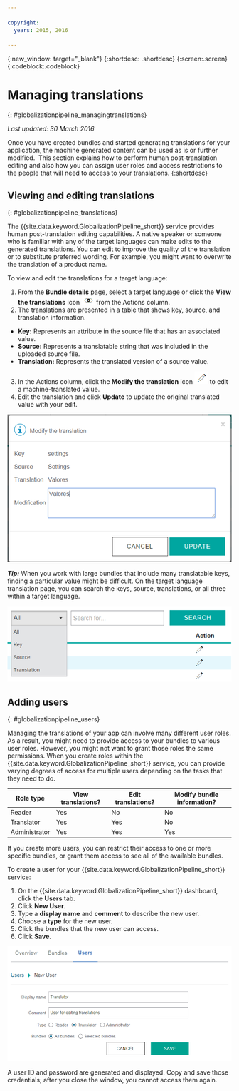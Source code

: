 ```yaml
---

copyright:
  years: 2015, 2016

---
```


{:new_window: target="_blank"}
{:shortdesc: .shortdesc}
{:screen:.screen}
{:codeblock:.codeblock}

# Managing translations
{: #globalizationpipeline_managingtranslations}

*Last updated: 30 March 2016*

Once you have created bundles and started generating translations for your application, the machine generated content can be used as is or further modified.  This section explains how to perform human post-translation editing and also how you can assign user roles and access restrictions to the people that will need to access to your translations.
{:shortdesc}

## Viewing and editing translations
{: #globalizationpipeline_translations}

The {{site.data.keyword.GlobalizationPipeline_short}} service provides human post-translation editing capabilities. A native speaker or someone who is familiar with any of the target languages can make edits to the generated translations. You can edit to improve the quality of the translation or to substitute preferred wording. For example, you might want to overwrite the translation of a product name.

To view and edit the translations for a target language:

1. From the **Bundle details** page, select a target language or click the **View the translations** icon ![Select the view translations icon to view the translations of a target language](images/viewProjectDetailIcon.png) from the Actions column.
2. The translations are presented in a table that shows key, source, and translation information.
 * **Key:** Represents an attribute in the source file that has an associated value.
 * **Source:** Represents a translatable string that was included in the uploaded source file.
 * **Translation:** Represents the translated version of a source value.
3. In the Actions column, click the **Modify the translation** icon ![Select the Modify the translation icon to edit the translations of a particular key/value pair.](images/editIcon.png) to edit a machine-translated value.
4. Edit the translation and click **Update** to update the original translated value with your edit.

![The modify translation dialog window provides a simple way to edit translations.](images/editTranslation.png) 

***Tip:*** When you work with large bundles that include many translatable keys, finding a particular value might be difficult. On the target language translation page, you can search the keys, source, translations, or all three within a target language.

![Use the search box that is provided on the target language translation page to search the keys, source, translations, or all three within a target language.](images/search.png) 


## Adding users
{: #globalizationpipeline_users}

Managing the translations of your app can involve many different user roles. As a result, you might need to provide access to your bundles to various user roles. However, you might not want to grant those roles the same permissions. When you create roles within the {{site.data.keyword.GlobalizationPipeline_short}} service, you can provide varying degrees of access for multiple users depending on the tasks that they need to do.

| Role type | View translations? | Edit translations? | Modify bundle information? |
|-----------|--------------------|--------------------|----------------------------|
| Reader | Yes | No | No |
| Translator | Yes | Yes | No |
| Administrator | Yes | Yes | Yes |

If you create more users, you can restrict their access to one or more specific bundles, or grant them access to see all of the available bundles.

To create a user for your {{site.data.keyword.GlobalizationPipeline_short}} service:

1. On the {{site.data.keyword.GlobalizationPipeline_short}} dashboard, click the **Users** tab.
2. Click **New User**.
3. Type a **display name** and **comment** to describe the new user.
4. Choose a **type** for the new user.
5. Click the bundles that the new user can access.
6. Click **Save**.

![Complete the forum in order to create a new user.](images/newUser.png)

A user ID and password are generated and displayed. Copy and save those credentials; after you close the window, you cannot access them again.
